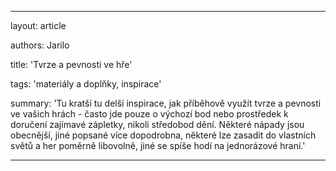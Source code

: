 --- 

layout: article 

authors: Jarilo

title: 'Tvrze a pevnosti ve hře' 

tags: 'materiály a doplňky, inspirace' 

summary: 'Tu kratší tu delší inspirace, jak příběhově využít tvrze a pevnosti ve vašich hrách - často jde pouze o výchozí bod nebo prostředek k doručení zajímavé zápletky, nikoli středobod dění. Některé nápady jsou obecnější, jiné popsané více dopodrobna, některé lze zasadit do vlastních světů a her poměrně libovolně, jiné se spíše hodí na jednorázové hraní.' 

--- 